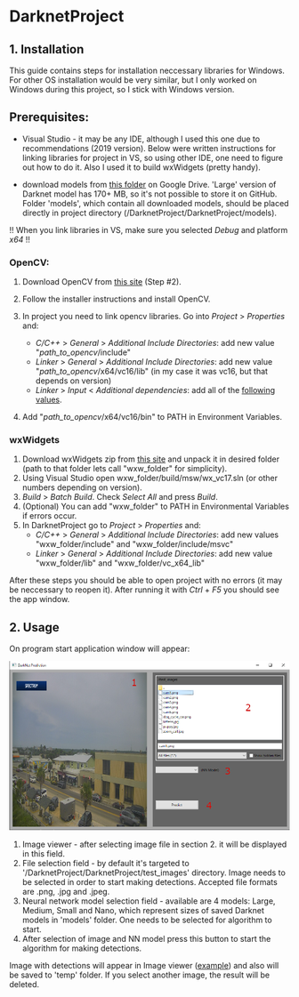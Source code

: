 # DarknetProject

## 1. Installation

This guide contains steps for installation neccessary libraries for Windows.
For other OS installation would be very similar, but I only worked on Windows during this project, so
I stick with Windows version.

## Prerequisites:
 - Visual Studio - it may be any IDE, although I used this one due to recommendations (2019 version). 
                   Below were written instructions for linking libraries for project in VS, so using other 
                   IDE, one need to figure out how to do it. Also I used it to build wxWidgets (pretty handy).
 
 - download models from [this folder](https://drive.google.com/drive/folders/1KSpvBsSbB3W632LAG7lWgUYiARo8Mvfa?usp=sharing) on Google Drive.
   'Large' version of Darknet model has 170+ MB, so it's not possible to store it on GitHub. Folder 'models', which contain all downloaded 
   models, should be placed directly in project directory (/DarknetProject/DarknetProject/models).

!! When you link libraries in VS, make sure you selected _Debug_ and platform _x64_ !!

### OpenCV:
1. Download OpenCV from [this site](https://learnopencv.com/install-opencv-on-windows#Install-CPP) (Step #2).
2. Follow the installer instructions and install OpenCV.
3. In project you need to link opencv libraries. Go into _Project_ > _Properties_ and:
    - _C/C++_ > _General_ > _Additional Include Directories_: add new value "_path_to_opencv_/include"
    - _Linker_ > _General_ > _Additional Include Directories_: add new value "_path_to_opencv_/x64/vc16/lib"
        (in my case it was vc16, but that depends on version)
    - _Linker_ > _Input_ < _Additional dependencies_: add all of the [following values](additional_dependencies.txt).
    
4. Add "_path_to_opencv_/x64/vc16/bin" to PATH in Environment Variables.
    
### wxWidgets
1. Download wxWidgets zip from [this site](https://www.wxwidgets.org/) and unpack it in desired folder 
    (path to that folder lets call "wxw_folder" for simplicity).
2. Using Visual Studio open wxw_folder/build/msw/wx_vc17.sln (or other numbers depending on version).
3. _Build_ > _Batch Build_. Check _Select All_ and press _Build_.
4. (Optional) You can add "wxw_folder" to PATH in Environmental Variables if errors occur.
5. In DarknetProject go to _Project_ > _Properties_ and:
    - _C/C++_ > _General_ > _Additional Include Directories_: add new values "wxw_folder/include" and "wxw_folder/include/msvc"
    - _Linker_ > _General_ > _Additional Include Directories_: add new value "wxw_folder/lib" and "wxw_folder/vc_x64_lib"

After these steps you should be able to open project with no errors (it may be neccessary to reopen it). After running it with
_Ctrl_ + _F5_ you should see the app window.

## 2. Usage

On program start application window will appear:

![img1](DarknetProject/images/img5.png)

1. Image viewer - after selecting image file in section 2. it will be displayed in this field.
2. File selection field - by default it's targeted to '/DarknetProject/DarknetProject/test_images' directory.
Image needs to be selected in order to start making detections. Accepted file formats are .png, .jpg and .jpeg.
3. Neural network model selection field - available are 4 models: Large, Medium, Small and Nano, which represent
sizes of saved Darknet models in 'models' folder. One needs to be selected for algorithm to start.
4. After selection of image and NN model press this button to start the algorithm for making detections.

Image with detections will appear in Image viewer ([example](DarknetProject/images/img4.png)) and also will be saved to 'temp' folder.
If you select another image, the result will be deleted.
